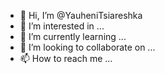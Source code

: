 - 👋 Hi, I’m @YauheniTsiareshka
- 👀 I’m interested in ...
- 🌱 I’m currently learning ...
- 💞️ I’m looking to collaborate on ...
- 📫 How to reach me ...

<!---
YauheniTsiareshka/YauheniTsiareshka is a ✨ special ✨ repository because its `README.md` (this file) appears on your GitHub profile.
You can click the Preview link to take a look at your changes.
--->
